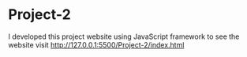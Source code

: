 # Project-2
I developed this project website using JavaScript framework to see the website visit http://127.0.0.1:5500/Project-2/index.html
